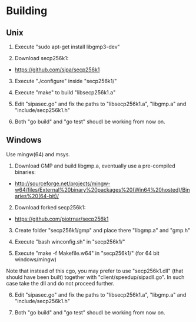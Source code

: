 Building
==============


Unix
--------------

1. Execute "sudo apt-get install libgmp3-dev"

2. Download secp256k1:
 * https://github.com/sipa/secp256k1

3. Execute "./configure" inside "secp256k1/"

4. Execute "make" to build "libsecp256k1.a"

5. Edit "sipasec.go" and fix the paths to "libsecp256k1.a", "libgmp.a" and "include/secp256k1.h"

6. Both "go build" and "go test" shoudl be working from now on.



Windows
--------------

Use mingw(64) and msys.

1. Download GMP and build libgmp.a, eventually use a pre-compiled binaries:
 * http://sourceforge.net/projects/mingw-w64/files/External%20binary%20packages%20(Win64%20hosted)/Binaries%20(64-bit)/

2. Download forked secp256k1:
 * https://github.com/piotrnar/secp256k1

3. Create folder "secp256k1/gmp" and place there "libgmp.a" and "gmp.h"

4. Execute "bash winconfig.sh" in "secp256k1/"

5. Execute "make -f Makefile.w64" in "secp256k1/" (for 64 bit windows/mingw)

Note that instead of this cgo, you may prefer to use "secp256k1.dll" (that should have been built)
together with "client/speedup/sipadll.go". In such case take the dll and do not proceed further.

6. Edit "sipasec.go" and fix the paths to "libsecp256k1.a", "libgmp.a" and "include/secp256k1.h"

7. Both "go build" and "go test" shoudl be working from now on.
